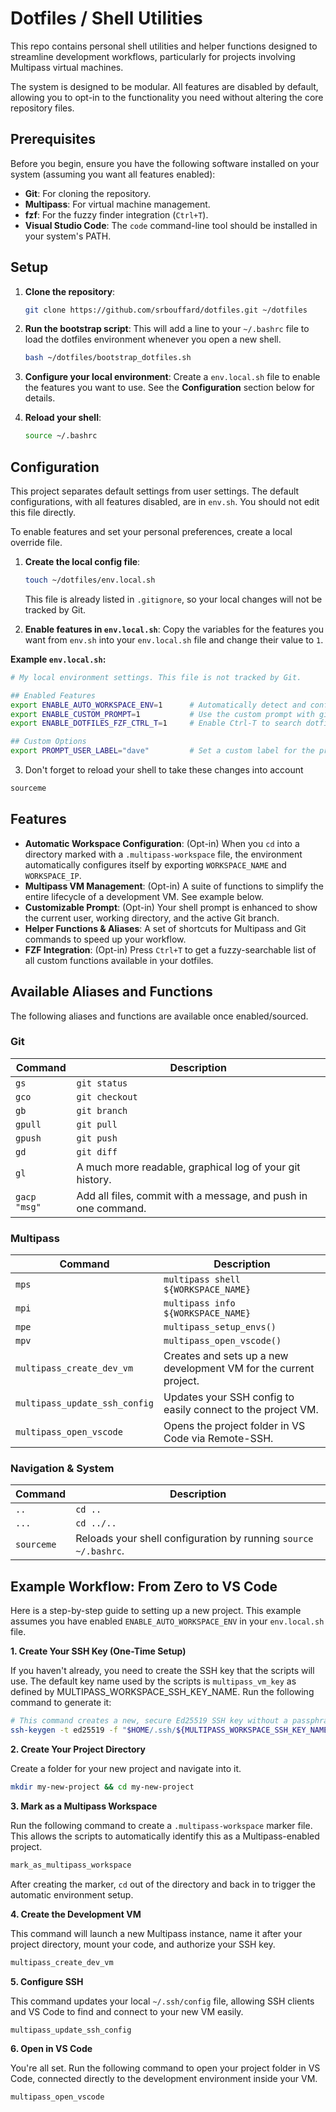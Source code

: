 # Dotfiles / Shell Utilities

This repo contains personal shell utilities and helper functions designed to streamline development workflows, particularly for projects involving Multipass virtual machines.

The system is designed to be modular. All features are disabled by default, allowing you to opt-in to the functionality you need without altering the core repository files.

## Prerequisites

Before you begin, ensure you have the following software installed on your system (assuming you want all features enabled):

* **Git**: For cloning the repository.
* **Multipass**: For virtual machine management.
* **fzf**: For the fuzzy finder integration (`Ctrl+T`).
* **Visual Studio Code**: The `code` command-line tool should be installed in your system's PATH.

## Setup

1.  **Clone the repository**:
    ```bash
    git clone https://github.com/srbouffard/dotfiles.git ~/dotfiles
    ```

2.  **Run the bootstrap script**: This will add a line to your `~/.bashrc` file to load the dotfiles environment whenever you open a new shell.
    ```bash
    bash ~/dotfiles/bootstrap_dotfiles.sh
    ```

3.  **Configure your local environment**: Create a `env.local.sh` file to enable the features you want to use. See the **Configuration** section below for details.

4.  **Reload your shell**:
    ```bash
    source ~/.bashrc
    ```

## Configuration

This project separates default settings from user settings. The default configurations, with all features disabled, are in `env.sh`. You should not edit this file directly.

To enable features and set your personal preferences, create a local override file.

1.  **Create the local config file**:
    ```bash
    touch ~/dotfiles/env.local.sh
    ```
    This file is already listed in `.gitignore`, so your local changes will not be tracked by Git.

2.  **Enable features in `env.local.sh`**: Copy the variables for the features you want from `env.sh` into your `env.local.sh` file and change their value to `1`.

**Example `env.local.sh`:**
```bash
# My local environment settings. This file is not tracked by Git.

## Enabled Features
export ENABLE_AUTO_WORKSPACE_ENV=1      # Automatically detect and configure Multipass workspaces
export ENABLE_CUSTOM_PROMPT=1           # Use the custom prompt with git info
export ENABLE_DOTFILES_FZF_CTRL_T=1     # Enable Ctrl-T to search dotfile functions

## Custom Options
export PROMPT_USER_LABEL="dave"         # Set a custom label for the prompt
```

3. Don't forget to reload your shell to take these changes into account
```bash
sourceme
```

## Features

* **Automatic Workspace Configuration**: (Opt-in) When you `cd` into a directory marked with a `.multipass-workspace` file, the environment automatically configures itself by exporting `WORKSPACE_NAME` and `WORKSPACE_IP`.
* **Multipass VM Management**: (Opt-in) A suite of functions to simplify the entire lifecycle of a development VM. See example below.
* **Customizable Prompt**: (Opt-in) Your shell prompt is enhanced to show the current user, working directory, and the active Git branch.
* **Helper Functions & Aliases**: A set of shortcuts for Multipass and Git commands to speed up your workflow.
* **FZF Integration**: (Opt-in) Press `Ctrl+T` to get a fuzzy-searchable list of all custom functions available in your dotfiles.

## Available Aliases and Functions

The following aliases and functions are available once enabled/sourced.

### Git
| Command | Description |
|---|---|
| `gs` | `git status` |
| `gco` | `git checkout` |
| `gb` | `git branch` |
| `gpull`| `git pull` |
| `gpush`| `git push` |
| `gd` | `git diff` |
| `gl` | A much more readable, graphical log of your git history. |
| `gacp "msg"` | Add all files, commit with a message, and push in one command. |

### Multipass
| Command | Description |
|---|---|
| `mps` | `multipass shell ${WORKSPACE_NAME}` |
| `mpi` | `multipass info ${WORKSPACE_NAME}` |
| `mpe` | `multipass_setup_envs()` |
| `mpv` | `multipass_open_vscode()` |
| `multipass_create_dev_vm` | Creates and sets up a new development VM for the current project. |
| `multipass_update_ssh_config` | Updates your SSH config to easily connect to the project VM. |
| `multipass_open_vscode` | Opens the project folder in VS Code via Remote-SSH. |

### Navigation & System
| Command | Description |
|---|---|
| `..` | `cd ..` |
| `...` | `cd ../..` |
| `sourceme` | Reloads your shell configuration by running `source ~/.bashrc`. |


## Example Workflow: From Zero to VS Code

Here is a step-by-step guide to setting up a new project. This example assumes you have enabled `ENABLE_AUTO_WORKSPACE_ENV` in your `env.local.sh` file.

**1. Create Your SSH Key (One-Time Setup)**

If you haven't already, you need to create the SSH key that the scripts will use. The default key name used by the scripts is `multipass_vm_key` as defined by MULTIPASS_WORKSPACE_SSH_KEY_NAME. Run the following command to generate it:

```bash
# This command creates a new, secure Ed25519 SSH key without a passphrase.
ssh-keygen -t ed25519 -f "$HOME/.ssh/${MULTIPASS_WORKSPACE_SSH_KEY_NAME}" -N ""
```

**2. Create Your Project Directory**

Create a folder for your new project and navigate into it.
```bash
mkdir my-new-project && cd my-new-project
```

**3. Mark as a Multipass Workspace**

Run the following command to create a `.multipass-workspace` marker file. This allows the scripts to automatically identify this as a Multipass-enabled project.
```bash
mark_as_multipass_workspace
```
After creating the marker, `cd` out of the directory and back in to trigger the automatic environment setup.

**4. Create the Development VM**

This command will launch a new Multipass instance, name it after your project directory, mount your code, and authorize your SSH key.
```bash
multipass_create_dev_vm
```

**5. Configure SSH**

This command updates your local `~/.ssh/config` file, allowing SSH clients and VS Code to find and connect to your new VM easily.
```bash
multipass_update_ssh_config
```

**6. Open in VS Code**

You're all set. Run the following command to open your project folder in VS Code, connected directly to the development environment inside your VM.
```bash
multipass_open_vscode
```
